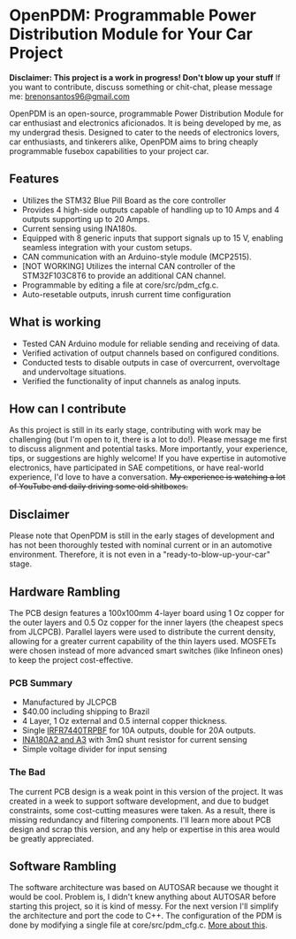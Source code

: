 # OpenPDM: Programmable Power Distribution Module for Your Car Project

**Disclaimer: This project is a work in progress! Don't blow up your stuff**
If you want to contribute, discuss something or chit-chat, please message me: brenonsantos96@gmail.com

OpenPDM is an open-source, programmable Power Distribution Module for car enthusiast and electronics aficionados. It is being developed by me, as my undergrad thesis. Designed to cater to the needs of electronics lovers, car enthusiasts, and tinkerers alike, OpenPDM aims to bring cheaply programmable fusebox capabilities to your project car.

## Features
- Utilizes the STM32 Blue Pill Board as the core controller
- Provides 4 high-side outputs capable of handling up to 10 Amps and 4 outputs supporting up to 20 Amps.
- Current sensing using INA180s.
- Equipped with 8 generic inputs that support signals up to 15 V, enabling seamless integration with your custom setups.
- CAN communication with an Arduino-style module (MCP2515).
- [NOT WORKING] Utilizes the internal CAN controller of the STM32F103C8T6 to provide an additional CAN channel.
- Programmable by editing a file at core/src/pdm_cfg.c.
- Auto-resetable outputs, inrush current time configuration

## What is working
- Tested CAN Arduino module for reliable sending and receiving of data.
- Verified activation of output channels based on configured conditions.
- Conducted tests to disable outputs in case of overcurrent, overvoltage and undervoltage situations.
- Verified the functionality of input channels as analog inputs.

## How can I contribute
As this project is still in its early stage, contributing with work may be challenging (but I'm open to it, there is a lot to do!). Please message me first to discuss alignment and potential tasks.
More importantly, your experience, tips, or suggestions are highly welcome! If you have expertise in automotive electronics, have participated in SAE competitions, or have real-world experience, I'd love to have a conversation. ~~My experience is watching a lot of YouTube and daily driving some old shitboxes.~~

## Disclaimer
Please note that OpenPDM is still in the early stages of development and has not been thoroughly tested with nominal current or in an automotive environment. Therefore, it is not even in a "ready-to-blow-up-your-car" stage. 

## Hardware Rambling
The PCB design features a 100x100mm 4-layer board using 1 Oz copper for the outer layers and 0.5 Oz copper for the inner layers (the cheapest specs from JLCPCB). Parallel layers were used to distribute the current density, allowing for a greater current capability of the thin layers used. MOSFETs were chosen instead of more advanced smart switches (like Infineon ones) to keep the project cost-effective. 

### PCB Summary
- Manufactured by JLCPCB
- $40.00 including shipping to Brazil
- 4 Layer, 1 Oz external and 0.5 internal copper thickness.
- Single [IRFR7440TRPBF](https://www.infineon.com/dgdl/Infineon-IRFR7440-DataSheet-v01_01-EN.pdf?fileId=5546d462533600a4015356359e662117) for 10A outputs, double for 20A outputs.
- [INA180A2 and A3](https://www.ti.com/lit/ds/symlink/ina180.pdf) with 3mΩ shunt resistor for current sensing
- Simple voltage divider for input sensing

### The Bad
The current PCB design is a weak point in this version of the project. It was created in a week to support software development, and due to budget constraints, some cost-cutting measures were taken. As a result, there is missing redundancy and filtering components. I'll learn more about PCB design and scrap this version, and any help or expertise in this area would be greatly appreciated. 

## Software Rambling
The software architecture was based on AUTOSAR because we thought it would be cool. Problem is, I didn't knew anything about AUTOSAR before starting this project, so it is kind of messy. For the next version I'll simplify the architecture and port the code to C++. 
The configuration of the PDM is done by modifying a single file at core/src/pdm_cfg.c. [More about this](Software/stm32f103c8t6_v0.1/README.md).



<!--stackedit_data:
eyJoaXN0b3J5IjpbODMzMDEwOTMwLDIwNDU0MDk3NzUsMTY2OT
k3MjYwOCwtMTg0NTQzMzg3MCwxMzY0ODYzNTMzLC0xNjA0ODE0
MDAzLC0xODcwMDAyMzkxXX0=
-->
